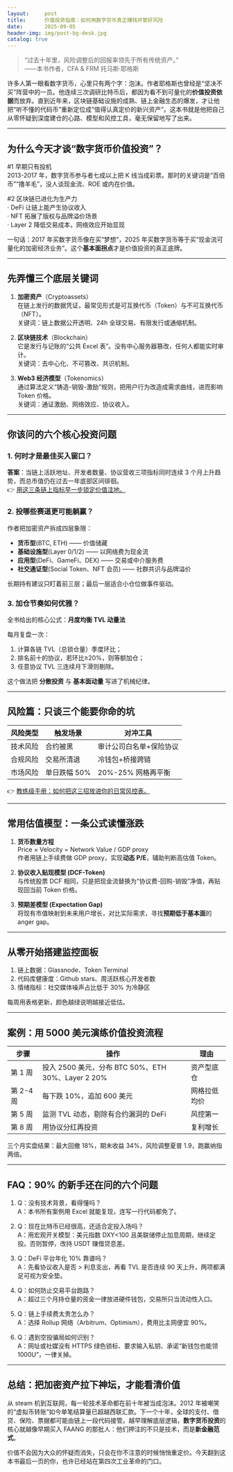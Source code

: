 ```yaml
---
layout:     post
title:      价值投资指南：如何用数字货币真正赚钱并管好风险
date:       2025-09-05
header-img: img/post-bg-desk.jpg
catalog: true
---
```


> “过去十年里，风险调整后的回报率领先于所有传统资产。”  
> ——本书作者，CFA & FRM 托马斯·耶格斯

许多人第一眼看数字货币，心里只有两个字：泡沫。作者耶格斯也曾经是“坚决不买”阵营中的一员。他连续三次调研比特币后，都因为看不到可量化的**价值投资依据**而放弃。直到近年来，区块链基础设施的成熟、链上金融生态的爆发，才让他把“听不懂的代码币”重新定位成“值得认真定价的新兴资产”。这本书就是他把自己从零怀疑到深度建仓的心路、模型和风控工具，毫无保留地写了出来。

---

## 为什么今天才谈“数字货币价值投资”？

#1 早期只有投机  
2013-2017 年，数字货币参与者七成以上把 K 线当成彩票。那时的关键词是“百倍币”“撸羊毛”，没人谈现金流、ROE 或内在价值。

#2 区块链已进化为生产力  
· DeFi 让链上能产生协议收入  
· NFT 拓展了版权与品牌溢价场景  
· Layer 2 降低交易成本，网络效应开始显现

一句话：2017 年买数字货币像在买“梦想”，2025 年买数字货币等于买“现金流可量化的加密经济业务”。这个**基本面拐点**才是价值投资的真正底牌。

---

## 先弄懂三个底层关键词

1. **加密资产**（Cryptoassets）  
   在链上发行的数据凭证，最常见形式是可互换代币（Token）与不可互换代币（NFT）。  
   关键词：链上数据公开透明、24h 全球交易、有限发行或通缩机制。

2. **区块链技术**（Blockchain）  
   它是发行与记账的“公共 Excel 表”。没有中心服务器篡改，任何人都能实时审计。  
   关键词：去中心化、不可篡改、共识机制。

3. **Web3 经济模型**（Tokenomics）  
   通过算法定义“铸造-销毁-激励”规则，把用户行为改造成需求曲线，进而影响 Token 价格。  
   关键词：通证激励、网络效应、协议收入。

---

## 你该问的六个核心投资问题

### 1. 何时才是**最佳买入窗口**？

**答案**：当链上活跃地址、开发者数量、协议营收三项指标同时连续 3 个月上升趋势，而总市值仍在过去一年底部区间徘徊。  
👉 [用这三条链上指标早一步锁定价值洼地。](https://okxdog.com/)

### 2. 投哪些赛道更可能躺赢？

作者把加密资产拆成四层象限：  
- **货币型**(BTC, ETH) —— 价值储藏  
- **基础设施型**(Layer 0/1/2) —— 以网络费为现金流  
- **应用型**(DeFi、GameFi、DEX) —— 交易或中介服务费  
- **社交通证型**(Social Token、NFT 会员) —— 社群共识与品牌溢价

长期持有建议只盯着前三层；最后一层适合小仓位做事件驱动。

### 3. 加仓节奏如何优雅？

全书给出的核心公式：**月度均衡 TVL 动量法**

每月复盘一次：  
1. 计算各链 TVL（总锁仓量）季度环比；  
2. 排名前十的协议，若环比≥20%，则等额加仓；  
3. 任意协议 TVL 三连续月下滑则剔除。  

这个做法把 **分散投资** 与 **基本面动量** 写进了机械纪律。

---

## 风险篇：只谈三个能要你命的坑

| 风险类型 | 触发场景 | 对冲工具 |
| --- | --- | --- |
| 技术风险 | 合约被黑 | 审计公司白名单+保险协议 |
| 合规风险 | 交易所清退 | 冷钱包+桥接跨链 |
| 市场风险 | 单日跌幅 50% | 20%-25% 网格再平衡 |

👉 [教练级手册：如何把这三招放进你的日常风控表。](https://okxdog.com/)

---

## 常用估值模型：一条公式读懂涨跌

1. **货币数量方程**  
   Price × Velocity = Network Value / GDP proxy  
   作者用链上手续费做 GDP proxy，实现**动态 P/E**，辅助判断高估值 Token。

2. **协议收入贴现模型 (DCF-Token)**  
   与传统股票 DCF 相同，只是把现金流替换为“协议费-回购-销毁”净值，再贴现回当前 Token 价格。

3. **预期差模型 (Expectation Gap)**  
   将现有市值映射到未来用户增长，对比实际需求，寻找**预期低于基本面**的 anger gap。

---

## 从零开始搭建监控面板

1. 链上数据：Glassnode、Token Terminal  
2. 代码库健康度：Github stars、周活跃核心开发者数  
3. 情绪指标：社交媒体噪声占比低于 30% 为冷静区

每周用表格更新，颜色越绿说明越接近低估。

---

## 案例：用 5000 美元演练价值投资流程

步骤 | 操作 | 理由  
--- | --- | ---  
第 1 周 | 投入 2500 美元，分布 BTC 50%、ETH 30%、Layer 2 20% | 资产型底仓  
第 2-4 周 | 每下跌 10%，追加 600 美元 | 网格拉低均价  
第 5 周 | 监测 TVL 动态，剔除有合约漏洞的 DeFi | 风控第一  
第 8 周 | 用协议分红再投资 | 复利增长  

三个月实盘结果：最大回撤 18%，期末收益 34%，风险调整夏普 1.9，跑赢纳指两倍。

---

## FAQ：90% 的新手还在问的六个问题

1. Q：没有技术背景，看得懂吗？  
   A：本书所有案例用 Excel 就能复现，连写一行代码都免了。

2. Q：现在比特币已经很高，还适合定投入场吗？  
   A：用宏观开关模型：美元指数 DXY<100 且美联储停止加息周期，继续定投。否则暂停，改持 USDT 赚借贷息差。

3. Q：DeFi 平台年化 10% 靠谱吗？  
   A：先看协议收入是否 > 利息支出，再看 TVL 是否连续 90 天上升，两项都满足可视为安全垫。

4. Q：如何防止交易平台跑路？  
   A：超过三个月持仓量的资金一律放进硬件钱包，交易所只当流动性入口。

5. Q：链上手续费太贵怎么办？  
   A：选择 Rollup 网络（Arbitrum、Optimism），费用比主网便宜 90%。

6. Q：遇到空投骗局如何识别？  
   A：网址或社媒没有 HTTPS 绿色锁标、要求输入私钥、承诺“新钱包也能领 1000U”，一律关掉。

---

## 总结：把加密资产拉下神坛，才能看清价值

从 steam 机到互联网，每一轮技术革命都在前十年被当成泡沫。2012 年被嘲笑的“虚拟币转账”如今单笔结算量已超越西联汇款。下一个十年，全球的支付、借贷、保险、票据都可能由链上一段代码接管。越早理解底层逻辑，**数字货币投资**的核心就越像早期买入 FAANG 的那批人：他们押注的不只是技术，而是**新金融范式**。

价值不会因为大众的怀疑而消失，只会在你不注意的时候悄悄重定价。今天翻到这本书最后一页的你，也许已经站在第四次工业革命的门口。